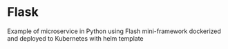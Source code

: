 # Flask
Example of microservice in Python using Flash mini-framework dockerized and deployed to Kubernetes with helm template
